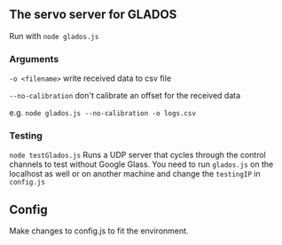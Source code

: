 ## The servo server for GLADOS

Run with `node glados.js`

### Arguments

`-o <filename>` write received data to csv file

`--no-calibration` don't calibrate an offset for the received data

e.g. `node glados.js --no-calibration -o logs.csv`

### Testing

`node testGlados.js` Runs a UDP server that cycles through the control channels
to test without Google Glass.  You need to run `glados.js` on the localhost
 as well or on another machine and change the `testingIP` in `config.js`

## Config

Make changes to config.js to fit the environment.



